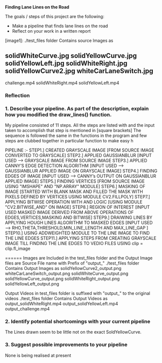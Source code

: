 **Finding Lane Lines on the Road**

The goals / steps of this project are the following:
* Make a pipeline that finds lane lines on the road
* Reflect on your work in a written report


[//]: # (Image References)

[image1]: ./test_files folder Contains source Images as 

solidWhiteCurve.jpg
solidYellowCurve.jpg
solidYellowLeft.jpg
solidWhiteRight.jpg
solidYellowCurve2.jpg
whiteCarLaneSwitch.jpg
---
[//]: # (Video References)
challenge.mp4
solidWhiteRight.mp4
solidYellowLeft.mp4

### Reflection

### 1. Describe your pipeline. As part of the description, explain how you modified the draw_lines() function.

My pipeline consisted of 11 steps. 
All the steps are listed with and the input taken to accomplish that step is mentioned in [square brackets]
The sequence is followed the same in the functions in the program and few steps are clubbed together in particular function to make easy h

PIPELINE :-
STEP1.] CREATED GRAYSCALE IMAGE [FROM SOURCE IMAGE CONVERTED TO GRAYSCALE] 
STEP2.] APPLIED GAUSSIANBLUR [INPUT USED —> GRAYSCALE IMAGE FROM SOURCE IMAGE 
STEP3.] APPLIED CANNY’S EDGE DETECTION ALGORITHM [INPUT USED —> GAUSSIANBLUR APPLIED IMAGE  ON GRAYSCALE IMAGE]
STEP4.] FINDING EDGES OF IMAGE [INPUT USED —> CANNY’s OUTPUT ON GAUSSIANBLUR APPLIED IMAGE]
STEP5.] FINDING VERTICES [FROM SOURCE IMAGE USING "IMSHAPE" AND "NP.ARRAY" MODULE]
STEP6.] MASKING OF IMAGE [STARTED WITH BLANK MASK AND FILLED THE MASK WITH PIXELS DEFINED BY VERTICES USING MODULE CV2.FILLPOLY]
STEP7.] APPLYING BITWISE OPERATION WITH AND LOGIC [USING MODULE "CV2.BITWISE_AND" ON IMAGE]
STEP8.] REGION OF INTEREST [INPUT USED MASKED IMAGE DERIVED FROM ABOVE OPERATIONS OF EDGES,VERTICES,MASKING AND BITWISE]
STEP9.] DRAIWING LINES BY APPLYING HOUGH LINES ALGORITHM TO MASKED EDGES [INPUT USED —> RHO,THETA,THRESHOLD,MIN_LINE_LENGTH AND MAX_LINE_GAP ]
STEP10.] USING ADDWEIGHTED MODULE TO THE LINE IMAGE TO FIND THE LINE EDGES
STEP11.] APPLYING STEPS FROM CREATING GRAYSCALE IMAGE TILL FINDING THE LINE EDGES TO VEDIO FILES USING clip = clip.fl_image 

======
Images are Included in the test_files folder and the Output Image files are Source File name with Prefix of "output_"
./test_files folder Contains Output Images as 
solidYellowCurve2_output.png
whiteCarLaneSwitch_output.png
solidWhiteCurve_output.png
solidYellowCurve_output.png
solidWhiteRight_output.png
solidYellowLeft_output.png

Output Videos in test_files folder is suffixed with "output_" to the original videos
./test_files folder Contains Output Videos as 
output_solidWhiteRight.mp4
output_solidYellowLeft.mp4
output_challenge.mp4


### 2. Identify potential shortcomings with your current pipeline

The Lines drawn seem to be little not on the exact SoldYellowCurve.


### 3. Suggest possible improvements to your pipeline

None is being realised at present